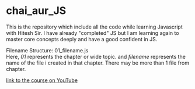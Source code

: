 # chai_aur_JS
This is the repository which include all the code while learning Javascript with Hitesh Sir. I have already "completed" JS but I am learning again to master core concepts deeply and have a good confident in JS.

Filename Structure: 01_filename.js
<br>
Here, *01* represents the chapter or wide topic. and *filename* represents the name of the file i created in that chapter. There may be more than 1 file from chapter.

[link to the course on YouTube](https://youtube.com/playlist?list=PLu71SKxNbfoBuX3f4EOACle2y-tRC5Q37&si=AuvDXKZlHGqMrE9D)
